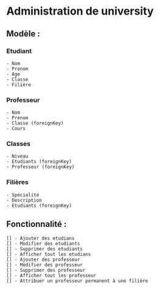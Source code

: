 # Administration de university
## Modèle :

  ### Etudiant
    - Nom
    - Prenom 
    - Age
    - Classe
    - Filière

  ### Professeur
    - Nom
    - Prenom
    - Classe (foreignKey)
    - Cours

  ### Classes 
    - Niveau
    - Etudiants (foreignKey)
    - Professeur (foreignKey)

  ### Filières 
    - Spécialité
    - Description
    - Etudiants (foreignKey)

## Fonctionnalité :
    [] - Ajouter des etudians
    [] - Modifier des etudiants
    [] - Supprimer des etudiants
    [] - Afficher tout les etudians
    [] - Ajouter des professeur
    [] - Modifier des professeur
    [] - Supprimer des professeur
    [] - Afficher tout les professeur
    [] - Attribuer un professeur permanent à une filière
    